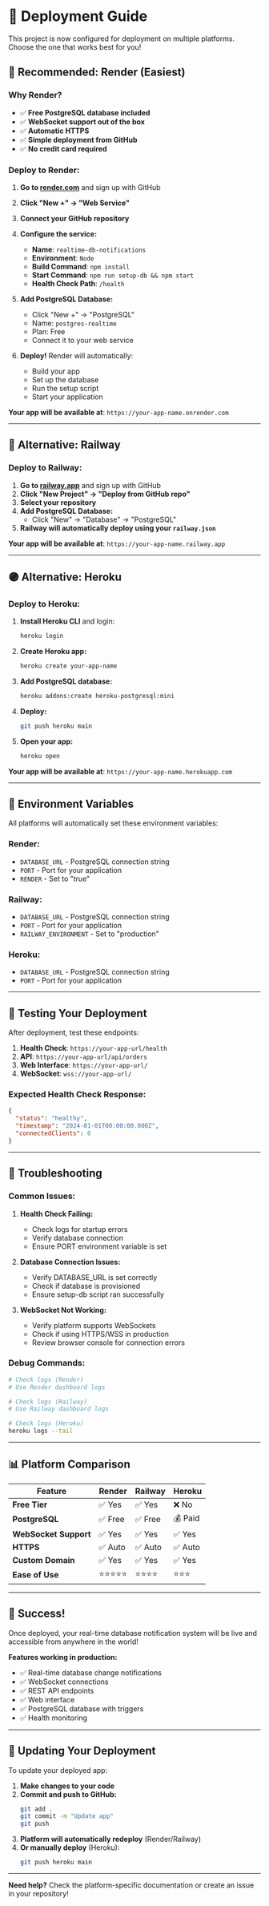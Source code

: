 # 🚀 Deployment Guide

This project is now configured for deployment on multiple platforms. Choose the one that works best for you!

## 🎯 **Recommended: Render (Easiest)**

### Why Render?
- ✅ **Free PostgreSQL database included**
- ✅ **WebSocket support out of the box**
- ✅ **Automatic HTTPS**
- ✅ **Simple deployment from GitHub**
- ✅ **No credit card required**

### Deploy to Render:

1. **Go to [render.com](https://render.com)** and sign up with GitHub
2. **Click "New +" → "Web Service"**
3. **Connect your GitHub repository**
4. **Configure the service:**
   - **Name**: `realtime-db-notifications`
   - **Environment**: `Node`
   - **Build Command**: `npm install`
   - **Start Command**: `npm run setup-db && npm start`
   - **Health Check Path**: `/health`

5. **Add PostgreSQL Database:**
   - Click "New +" → "PostgreSQL"
   - Name: `postgres-realtime`
   - Plan: Free
   - Connect it to your web service

6. **Deploy!** Render will automatically:
   - Build your app
   - Set up the database
   - Run the setup script
   - Start your application

**Your app will be available at**: `https://your-app-name.onrender.com`

---

## 🚂 **Alternative: Railway**

### Deploy to Railway:

1. **Go to [railway.app](https://railway.app)** and sign up with GitHub
2. **Click "New Project" → "Deploy from GitHub repo"**
3. **Select your repository**
4. **Add PostgreSQL Database:**
   - Click "New" → "Database" → "PostgreSQL"
5. **Railway will automatically deploy using your `railway.json`**

**Your app will be available at**: `https://your-app-name.railway.app`

---

## 🟣 **Alternative: Heroku**

### Deploy to Heroku:

1. **Install Heroku CLI** and login:
   ```bash
   heroku login
   ```

2. **Create Heroku app:**
   ```bash
   heroku create your-app-name
   ```

3. **Add PostgreSQL database:**
   ```bash
   heroku addons:create heroku-postgresql:mini
   ```

4. **Deploy:**
   ```bash
   git push heroku main
   ```

5. **Open your app:**
   ```bash
   heroku open
   ```

**Your app will be available at**: `https://your-app-name.herokuapp.com`

---

## 🔧 **Environment Variables**

All platforms will automatically set these environment variables:

### **Render:**
- `DATABASE_URL` - PostgreSQL connection string
- `PORT` - Port for your application
- `RENDER` - Set to "true"

### **Railway:**
- `DATABASE_URL` - PostgreSQL connection string  
- `PORT` - Port for your application
- `RAILWAY_ENVIRONMENT` - Set to "production"

### **Heroku:**
- `DATABASE_URL` - PostgreSQL connection string
- `PORT` - Port for your application

---

## 🧪 **Testing Your Deployment**

After deployment, test these endpoints:

1. **Health Check**: `https://your-app-url/health`
2. **API**: `https://your-app-url/api/orders`
3. **Web Interface**: `https://your-app-url/`
4. **WebSocket**: `wss://your-app-url/`

### **Expected Health Check Response:**
```json
{
  "status": "healthy",
  "timestamp": "2024-01-01T00:00:00.000Z",
  "connectedClients": 0
}
```

---

## 🐛 **Troubleshooting**

### **Common Issues:**

1. **Health Check Failing:**
   - Check logs for startup errors
   - Verify database connection
   - Ensure PORT environment variable is set

2. **Database Connection Issues:**
   - Verify DATABASE_URL is set correctly
   - Check if database is provisioned
   - Ensure setup-db script ran successfully

3. **WebSocket Not Working:**
   - Verify platform supports WebSockets
   - Check if using HTTPS/WSS in production
   - Review browser console for connection errors

### **Debug Commands:**

```bash
# Check logs (Render)
# Use Render dashboard logs

# Check logs (Railway)  
# Use Railway dashboard logs

# Check logs (Heroku)
heroku logs --tail
```

---

## 📊 **Platform Comparison**

| Feature | Render | Railway | Heroku |
|---------|--------|---------|--------|
| **Free Tier** | ✅ Yes | ✅ Yes | ❌ No |
| **PostgreSQL** | ✅ Free | ✅ Free | 💰 Paid |
| **WebSocket Support** | ✅ Yes | ✅ Yes | ✅ Yes |
| **HTTPS** | ✅ Auto | ✅ Auto | ✅ Auto |
| **Custom Domain** | ✅ Yes | ✅ Yes | ✅ Yes |
| **Ease of Use** | ⭐⭐⭐⭐⭐ | ⭐⭐⭐⭐ | ⭐⭐⭐ |

---

## 🎉 **Success!**

Once deployed, your real-time database notification system will be live and accessible from anywhere in the world!

**Features working in production:**
- ✅ Real-time database change notifications
- ✅ WebSocket connections
- ✅ REST API endpoints
- ✅ Web interface
- ✅ PostgreSQL database with triggers
- ✅ Health monitoring

---

## 🔄 **Updating Your Deployment**

To update your deployed app:

1. **Make changes to your code**
2. **Commit and push to GitHub:**
   ```bash
   git add .
   git commit -m "Update app"
   git push
   ```
3. **Platform will automatically redeploy** (Render/Railway)
4. **Or manually deploy** (Heroku):
   ```bash
   git push heroku main
   ```

---

**Need help?** Check the platform-specific documentation or create an issue in your repository!

